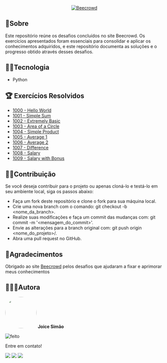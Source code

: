 <div align="center">
	<a href="https://imgur.com/Y01pItv"><img src="https://i.imgur.com/Y01pItv.png" title="Beecrowd" /></a>
</div>

## 📃Sobre 
<p>
Este repositório reúne os desafios concluídos no site Beecrowd. Os exercícios apresentados foram essenciais para consolidar e aplicar os conhecimentos adquiridos, e este repositório documenta as soluções e o progresso obtido através desses desafios.
</p>

## 🐱‍💻Tecnologia
- Python
	
## 🏆 Exercícios Resolvidos
- <a href="https://github.com/Joice-Simao/Beecrowd/blob/main/HelloWord.py">1000 - Hello World</a>
- <a href="https://github.com/Joice-Simao/Beecrowd/blob/main/SimpleSum">1001 - Simple Sum</a>
- <a href="https://github.com/Joice-Simao/Beecrowd/blob/main/ExtremelyBasic.py">1002 - Extremely Basic</a>
- <a href="https://github.com/Joice-Simao/Beecrowd/blob/main/AreaCircle.py">1003 - Area of a Circle</a>
- <a href="https://github.com/Joice-Simao/Beecrowd/blob/main/SimpleProduct.py">1004 - Simple Product</a>
- <a href="https://github.com/Joice-Simao/Beecrowd/blob/main/Average1.py">1005 - Average 1</a>
- <a href="https://github.com/Joice-Simao/Beecrowd/blob/main/Average2.py">1006 - Average 2</a>
- <a href="https://github.com/Joice-Simao/Beecrowd/blob/main/Difference.py">1007 - Difference</a>
- <a href="https://github.com/Joice-Simao/Beecrowd/blob/main/Salary.py">1008 - Salary</a>
- <a href="https://github.com/Joice-Simao/Beecrowd/blob/main/SalaryBonus.py">1009 - Salary with Bonus</a>

## 🤝🏽Contribuição
  Se você deseja contribuir para o projeto ou apenas cloná-lo e testá-lo em seu ambiente local, siga os passos abaixo:
 - Faça um fork deste repositório e clone o fork para sua máquina local.
 - Crie uma nova branch com o comando: git checkout -b <nome_da_branch>.
 - Realize suas modificações e faça um commit das mudanças com: git commit -m '<mensagem_do_commit>'.
 - Envie as alterações para a branch original com: git push origin <nome_do_projeto>/<local>.
 - Abra uma pull request no GitHub.
  
## 💜Agradecimentos
Obrigado ao site <a href="https://beecrowd.com/">Beecrowd</a> pelos desafios que ajudaram a fixar e aprimorar meus conhecimentos

## 👩🏽‍💻Autora

<img style="border-radius: 50%;" src="https://i.imgur.com/n7iVrD1.png" title="Foto da autora Joice" width="100px;" alt=""/>
 <b>Joice Simão</b>
 
![feito](https://img.shields.io/badge/Feito%20com-%E2%9D%A4-red.svg?style=flat)

<p>Entre em contato!</p>

<a href="https://www.linkedin.com/in/joice-sim%C3%A3o-leite-520496221/"><img src="https://img.shields.io/badge/linkedin-%230077B5.svg?&style=for-the-badge&logo=linkedin&logoColor=white&link=mailto:https://www.linkedin.com/in/joice-sim%C3%A3o-leite-520496221/"></a>
<a href = "mailto:joice.simao@hotmail.com"><img src="https://img.shields.io/badge/-Hotmail-%23333?style=for-the-badge&logo=microsoft-outlook&logoColor=white" target="_blank"></a>
<a href = "https://judge.beecrowd.com/en/profile/1030277"><img src="https://img.shields.io/badge/Beecrowd-8B89CC?style=for-the-badge&logoColor=white" target="_blank"></a>

